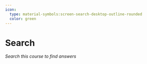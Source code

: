 ```yaml
---
icon:
  type: material-symbols:screen-search-desktop-outline-rounded
  color: green
---
```


# Search

*Search this course to find answers*